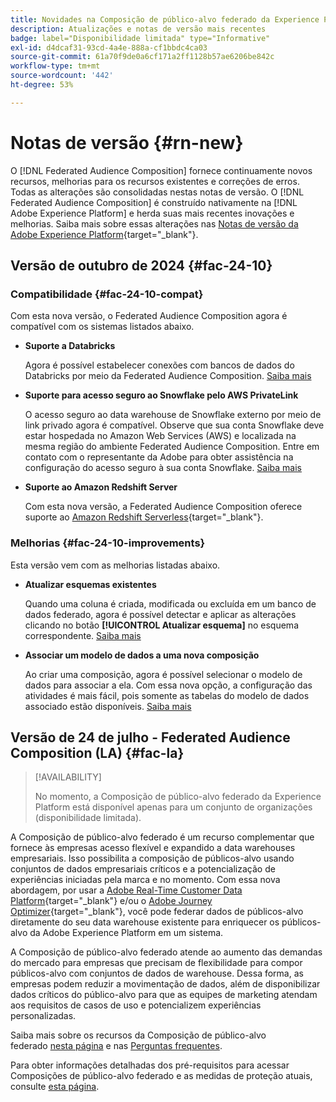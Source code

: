 ```yaml
---
title: Novidades na Composição de público-alvo federado da Experience Platform
description: Atualizações e notas de versão mais recentes
badge: label="Disponibilidade limitada" type="Informative"
exl-id: d4dcaf31-93cd-4a4e-888a-cf1bbdc4ca03
source-git-commit: 61a70f9de0a6cf171a2ff1128b57ae6206be842c
workflow-type: tm+mt
source-wordcount: '442'
ht-degree: 53%

---
```


# Notas de versão {#rn-new}

O [!DNL Federated Audience Composition] fornece continuamente novos recursos, melhorias para os recursos existentes e correções de erros. Todas as alterações são consolidadas nestas notas de versão. O [!DNL Federated Audience Composition] é construído nativamente na [!DNL Adobe Experience Platform] e herda suas mais recentes inovações e melhorias. Saiba mais sobre essas alterações nas [Notas de versão da Adobe Experience Platform](https://experienceleague.adobe.com/docs/experience-platform/release-notes/latest.html?lang=pt-BR){target="_blank"}.

## Versão de outubro de 2024 {#fac-24-10}

### Compatibilidade {#fac-24-10-compat}

Com esta nova versão, o Federated Audience Composition agora é compatível com os sistemas listados abaixo.

* **Suporte a Databricks**

  Agora é possível estabelecer conexões com bancos de dados do Databricks por meio da Federated Audience Composition. [Saiba mais](../connections/federated-db.md#databricks)

* **Suporte para acesso seguro ao Snowflake pelo AWS PrivateLink**

  O acesso seguro ao data warehouse de Snowflake externo por meio de link privado agora é compatível. Observe que sua conta Snowflake deve estar hospedada no Amazon Web Services (AWS) e localizada na mesma região do ambiente Federated Audience Composition. Entre em contato com o representante da Adobe para obter assistência na configuração do acesso seguro à sua conta Snowflake. [Saiba mais](../connections/federated-db.md#snowflake)

* **Suporte ao Amazon Redshift Server**

  Com esta nova versão, a Federated Audience Composition oferece suporte ao [Amazon Redshift Serverless](https://aws.amazon.com/redshift/redshift-serverless/){target="_blank"}.

### Melhorias {#fac-24-10-improvements}

Esta versão vem com as melhorias listadas abaixo.

* **Atualizar esquemas existentes**

  Quando uma coluna é criada, modificada ou excluída em um banco de dados federado, agora é possível detectar e aplicar as alterações clicando no botão **[!UICONTROL Atualizar esquema]** no esquema correspondente. [Saiba mais](../customer/schemas.md#schema-refresh)

* **Associar um modelo de dados a uma nova composição**

  Ao criar uma composição, agora é possível selecionar o modelo de dados para associar a ela. Com essa nova opção, a configuração das atividades é mais fácil, pois somente as tabelas do modelo de dados associado estão disponíveis. [Saiba mais](../compositions/create-composition.md)

## Versão de 24 de julho - Federated Audience Composition (LA) {#fac-la}

>[!AVAILABILITY]
>
>No momento, a Composição de público-alvo federado da Experience Platform está disponível apenas para um conjunto de organizações (disponibilidade limitada). 
>

A Composição de público-alvo federado é um recurso complementar que fornece às empresas acesso flexível e expandido a data warehouses empresariais. Isso possibilita a composição de públicos-alvo usando conjuntos de dados empresariais críticos e a potencialização de experiências iniciadas pela marca e no momento. Com essa nova abordagem, por usar a [Adobe Real-Time Customer Data Platform](https://experienceleague.adobe.com/pt-br/docs/experience-platform/segmentation/home){target="_blank"} e/ou o [Adobe Journey Optimizer](https://experienceleague.adobe.com/pt-br/docs/journey-optimizer/using/ajo-home){target="_blank"}, você pode federar dados de públicos-alvo diretamente do seu data warehouse existente para enriquecer os públicos-alvo da Adobe Experience Platform em um sistema.

A Composição de público-alvo federado atende ao aumento das demandas do mercado para empresas que precisam de flexibilidade para compor públicos-alvo com conjuntos de dados de warehouse. Dessa forma, as empresas podem reduzir a movimentação de dados, além de disponibilizar dados críticos do público-alvo para que as equipes de marketing atendam aos requisitos de casos de uso e potencializem experiências personalizadas. 

Saiba mais sobre os recursos da Composição de público-alvo federado [nesta página](get-started.md) e nas [Perguntas frequentes](faq.md).

Para obter informações detalhadas dos pré-requisitos para acessar Composições de público-alvo federado e as medidas de proteção atuais, consulte [esta página](access-prerequisites.md).

